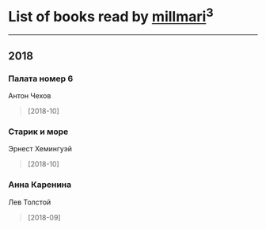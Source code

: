 # List of books read by [millmari](http://www.knigopis.com/#/user/books?u=959623771092275-facebook)<sup>3</sup>
---

## 2018

### Палата номер 6
Антон Чехов
> [2018-10] 


### Старик и море
Эрнест Хемингуэй
> [2018-10] 


### Анна Каренина
Лев Толстой
> [2018-09] 



